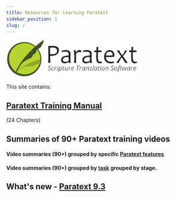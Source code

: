 ```yaml
---
title: Resources for learning Paratext 
sidebar_position: 1
slug: /
---
```


![](../static/img/cropped-PT9-web-banner.png)  

This site contains: 
## [Paratext Training Manual](Training-Manual/00-Overview.md)
 (24 Chapters)
   
## **Summaries** of 90+ Paratext training videos
#### Video summaries (90+) grouped by specific [**Paratext features**](Video-summaries/00-list-of-features.md) 
#### Video summaries (90+)  grouped by [**task**](Video-summaries/00-list-of-videos.md) grouped by stage. 


## What's new - [Paratext 9.3](Video-summaries/00-Whats-new.md)
